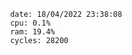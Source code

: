 

                date: 18/04/2022 23:38:08
                cpu: 0.1%
                ram: 19.4%
                cycles: 28200

                         